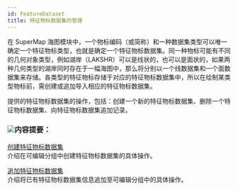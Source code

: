 ```yaml
---
id: FeatureDataset
title: 特征物标数据集的管理
---
```

在 SuperMap
海图模块中，一个物标编码（或简称）和一种数据集类型可以唯一确定一个特征物标类型，也就是确定一个特征物标数据集。同一种物标可能有不同的几何对象类型，例如湖岸（LAKSHR）可以是线状的，也可以是面状的，如果两种几何类型的湖岸同时存在于一幅海图中，那么将分别以一个线数据集和一个面数据集来存储。各类型的特征物标存储于对应的特征物标数据集中，所以在绘制某类型物标前，需创建或追加导入相应的特征物标数据集。

提供的特征物标数据集的操作，包括：创建一个新的特征物标数据集、删除一个特征物标数据集、向特征物标数据集追加记录。

### ![](../../../img/read.gif)内容提要：

[创建特征物标数据集](CreateFeatureDataset.html)  
介绍在可编辑分组中创建特征物标数据集的具体操作。

[追加特征物标数据集](AddToFeatureDataset.html)  
介绍将已有特征物标数据集信息追加至可编辑分组中的具体操作。